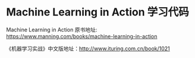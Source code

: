 # Machine Learning in Action 学习代码
Machine Learning in Action 原书地址: https://www.manning.com/books/machine-learning-in-action

《机器学习实战》中文版地址：http://www.ituring.com.cn/book/1021